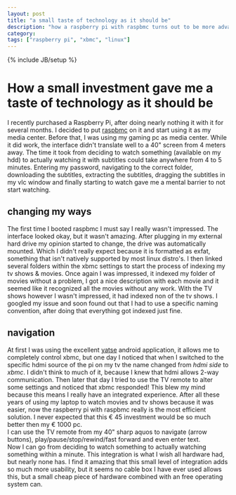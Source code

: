 ```yaml
---
layout: post
title: "a small taste of technology as it should be"
description: "how a raspberry pi with raspbmc turns out to be more advanced then my &euro;1000 pc"
category:
tags: ["raspberry pi", "xbmc", "linux"]
---
```

{% include JB/setup %}

# How a small investment gave me a taste of technology as it should be
I recently purchased a Raspberry Pi, after doing nearly nothing it with it for several months. I decided to put [raspbmc](http://www.raspbmc.com/) on it and start using it as my media center. Before that, I was using my gaming pc as media center. While it did work, the interface didn't translate well to a 40" screen from 4 meters away. 
The time it took from deciding to watch something (available on my hdd) to actually watching it with subtitles could take anywhere from 4 to 5 minutes. Entering my password, navigating to the correct folder, downloading the subtitles, extracting the subtitles, dragging the subtitles in my vlc window and finally starting to watch gave me a mental barrier to not start watching. 

## changing my ways
The first time I booted raspbmc I must say I really wasn't impressed. The interface looked okay, but it wasn't amazing. After plugging in my external hard drive my opinion started to change, the drive was automatically mounted. Which I didn't really expect because it is formatted as exfat, something that isn't natively supported by most linux distro's. I then linked several folders within the xbmc settings to start the process of indexing my tv shows & movies. Once again I was impressed, it indexed my folder of movies without a problem, I got a nice description with each movie and it seemed like it recognized all the movies without any work. With the TV shows however I wasn't impressed, it had indexed non of the tv shows. I googled my issue and soon found out that I had to use a specific naming convention, after doing that everything got indexed just fine. 

## navigation
At first I was using the excellent [yatse](https://play.google.com/store/apps/details?id=org.leetzone.android.yatsewidgetfree) android application, it allows me to completely control xbmc, but one day I noticed that when I switched to the specific hdmi source of the pi on my tv the name changed from _hdmi side_ to _xbmc_. I didn't think to much of it, because I knew that hdmi allows 2-way communication. Then later that day I tried to use the TV remote to alter some settings and noticed that xbmc responded! This blew my mind because this means I really have an integrated experience. After all these years of using my laptop to watch movies and tv shows because it was easier, now the raspberry pi with raspbmc really is the most efficient solution. I never expected that this &euro; 45 investment would be so much better then my &euro; 1000 pc.  
I can use the TV remote from my 40" sharp aquos to navigate (arrow buttons), play/pause/stop/rewind/fast forward and even enter text.  
Now I can go from deciding to watch something to actually watching something within a minute. This integration is what I wish all hardware had, but nearly none has. I find it amazing that this small level of integration adds so much more usability, but it seems no cable box I have ever used allows this, but a small cheap piece of hardware combined with an free operating system can.
